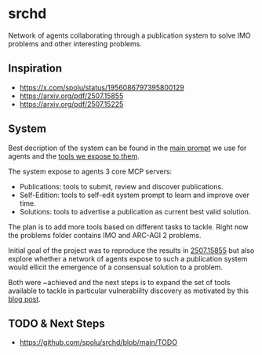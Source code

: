 # srchd

Network of agents collaborating through a publication system to solve IMO problems and other
interesting problems.

## Inspiration

- https://x.com/spolu/status/1956086797395800129
- https://arxiv.org/pdf/2507.15855
- https://arxiv.org/pdf/2507.15225

## System

Best decription of the system can be found in the [main
prompt](https://github.com/spolu/srchd/blob/main/prompts/researcher.prompt) we use for agents and
the [tools we expose to them](https://github.com/spolu/srchd/tree/main/src/tools).

The system expose to agents 3 core MCP servers:

- Publications: tools to submit, review and discover publications.
- Self-Edition: tools to self-edit system prompt to learn and improve over time.
- Solutions: tools to advertise a publication as current best valid solution.

The plan is to add more tools based on different tasks to tackle. Right now the problems folder
contains IMO and ARC-AGI 2 problems.

Initial goal of the project was to reproduce the results in
[2507.15855](https://arxiv.org/pdf/2507.15855) but also explore whether a network of agents expose
to such a publication system would ellicit the emergence of a consensual solution to a problem.

Both were ~achieved and the next steps is to expand the set of tools available to tackle in
particular vulnerabiilty discovery as motivated by this [blog
post](https://sean.heelan.io/2025/05/22/how-i-used-o3-to-find-cve-2025-37899-a-remote-zeroday-vulnerability-in-the-linux-kernels-smb-implementation/).

## TODO & Next Steps

- https://github.com/spolu/srchd/blob/main/TODO
